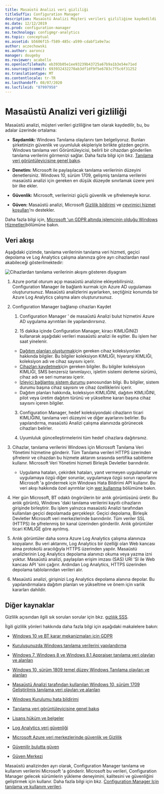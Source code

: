 ```yaml
---
title: Masaüstü Analizi veri gizliliği
titleSuffix: Configuration Manager
description: Masaüstü Analizi Müşteri verileri gizliliğine kaydedildi
ms.date: 12/12/2019
ms.prod: configuration-manager
ms.technology: configmgr-analytics
ms.topic: conceptual
ms.assetid: b5606f15-f589-485c-a599-cdabf1a9e7ac
author: aczechowski
ms.author: aaroncz
manager: dougeby
ms.reviewer: acabello
ms.openlocfilehash: eb393b05e1ee93239b43725a67b9a1b3e54e71ed
ms.sourcegitcommit: 693932432270ab3df1df9f5e6783c7f5c6f31252
ms.translationtype: MT
ms.contentlocale: tr-TR
ms.lasthandoff: 08/07/2020
ms.locfileid: "87997958"
---
```

# <a name="desktop-analytics-data-privacy"></a>Masaüstü Analizi veri gizliliği

Masaüstü analizi, müşteri verileri gizliliğine tam olarak kaydedilir, bu, bu adalar üzerinde ortalama:

- **Saydamlık:** Windows Tanılama olaylarını tam belgeliyoruz. Bunları şirketinizin güvenlik ve uyumluluk ekipleriyle birlikte gözden geçirin. Windows tanılama veri Görüntüleyicisi, belirli bir cihazdan gönderilen tanılama verilerini görmenizi sağlar. Daha fazla bilgi için bkz. [Tanılama veri görüntüleyicisine genel bakış](https://docs.microsoft.com/windows/configuration/diagnostic-data-viewer-overview).  

- **Denetim:** Microsoft ile paylaşılacak tanılama verilerinin düzeyini denetlersiniz. Windows 10, sürüm 1709, gelişmiş tanılama verilerini masaüstü analizi için gereken en düşük düzeyde sınırlamak üzere yeni bir ilke ekler.  

- **Güvenlik:** Microsoft, verilerinizi güçlü güvenlik ve şifrelemeyle korur.  

- **Güven:** Masaüstü analizi, Microsoft [Gizlilik bildirimi](https://privacy.microsoft.com/privacystatement) ve [çevrimiçi hizmet koşulları](https://www.microsoftvolumelicensing.com/DocumentSearch.aspx?Mode=3&DocumentTypeId=46)'nı destekler.  

Daha fazla bilgi için, [Microsoft 'un GDPR altında işlemcinin olduğu Windows Hizmetleri](https://docs.microsoft.com/windows/privacy/gdpr-it-guidance#windows-services-where-microsoft-is-the-processor-under-the-gdpr)bölümüne bakın.<!-- 5353168 -->

## <a name="data-flow"></a>Veri akışı

Aşağıdaki çizimde, tanılama verilerinin tanılama veri hizmeti, geçici depolama ve Log Analytics çalışma alanınıza göre ayrı cihazlardan nasıl akabileceği gösterilmektedir:

![Cihazlardan tanılama verilerinin akışını gösteren diyagram](media/da-data-flow.png)

1. Azure portal oturum açıp masaüstü analizine ekleyebilirsiniz. Configuration Manager ile bağlantı kurmak için Azure AD uygulaması oluşturursunuz. Masaüstü analizlerini ayarlarken, seçtiğiniz konumda bir Azure Log Analytics çalışma alanı oluşturursunuz.  

2. Configuration Manager bağlanıp cihazları Kaydet  

    1. Configuration Manager ' de masaüstü Analizi bulut hizmetini Azure AD uygulama ayrıntıları ile yapılandırırsınız.  

    2. 15 dakika içinde Configuration Manager, kiracı KIMLIĞINIZI kullanarak aşağıdaki verileri masaüstü analizi ile eşitler. Bu işlem her saat yinelenir.

      - [Dağıtım planları oluşturmak](create-deployment-plans.md)için gereken cihaz koleksiyonları hakkında bilgiler. Bu bilgiler koleksiyon KIMLIĞI, hiyerarşi KIMLIĞI, koleksiyon adı ve cihaz sayısını içerir. 
      - [Cihazları kaydetmek](enroll-devices.md)için gereken bilgiler. Bu bilgiler koleksiyon KIMLIĞI, SMS benzersiz tanımlayıcı, işletim sistemi derleme sürümü, cihaz adı ve seri numarası içerir.
      - [İzleyici bağlantısı sistem durumu](monitor-connection-health.md) panosundan bilgi. Bu bilgiler, sistem durumu başına cihaz sayısını ve cihaz özelliklerini içerir.
      - Dağıtım planları hakkında, koleksiyon KIMLIĞINI, dağıtım KIMLIĞINI, pilot veya üretim dağıtım türünü ve yükseltme kararı başına cihaz sayısını içeren bilgiler.

    3. Configuration Manager, hedef koleksiyondaki cihazların ticari KIMLIĞINI, tanılama veri düzeyini ve diğer ayarlarını belirler. Bu yapılandırma, masaüstü Analizi çalışma alanınızda görünecek cihazları belirler.  

    4. Uyumluluk güncelleştirmelerini tüm hedef cihazlara dağıtırsınız.  

3. Cihazlar, tanılama verilerini Windows için Microsoft Tanılama Veri Yönetimi hizmetine gönderir. Tüm Tanılama verileri HTTPS üzerinden şifrelenir ve cihazdan bu hizmete aktarım sırasında sertifika sabitleme kullanır. Microsoft Veri Yönetimi hizmeti Birleşik Devletler barındırılır.

      - Uygulama hataları, çekirdek hataları, yanıt vermeyen uygulamalar ve uygulamaya özgü diğer sorunlar, uygulamaya özgü sorun raporlarını Microsoft 'a göndermek için Windows Hata Bildirimi API kullanır. Bu veri akışı hakkında özel ayrıntılar için [wer kullanma](https://docs.microsoft.com/windows/win32/wer/using-wer) bölümüne bakın.
      
4. Her gün Microsoft, BT odaklı öngörülerin bir anlık görüntüsünü üretir. Bu anlık görüntü, Windows 'daki tanılama verilerini kayıtlı cihazların girişinde birleştirir. Bu işlem yalnızca masaüstü Analizi tarafından kullanılan geçici depolamada gerçekleşir. Geçici depolama, Birleşik Devletler Microsoft veri merkezlerinde barındırılır. Tüm veriler SSL (HTTPS) ile şifrelenmiş bir kanal üzerinden gönderilir. Anlık görüntüler ticari KIMLIĞE göre ayrılmış.  

5. Anlık görüntüler daha sonra Azure Log Analytics çalışma alanınıza kopyalanır. Bu veri aktarımı, Log Analytics bir özelliği olan Web kancası alma protokolü aracılığıyla HTTPS üzerinden yapılır. Masaüstü analizlerinin Log Analytics depolama alanınızı okuma veya yazma izni yoktur. Masaüstü analizi, paylaşılan erişim imzası (SAS) URI 'SI ile Web kancası API 'sini çağırır. Ardından Log Analytics, HTTPS üzerinden depolama tablolarından verileri alır.

6. Masaüstü analizi, girişinizi Log Analytics depolama alanına depolar. Bu yapılandırmalara dağıtım planları ve yükseltme ve önem için varlık kararları dahildir.  

## <a name="other-resources"></a>Diğer kaynaklar

Gizlilik açısından ilgili sık sorulan sorular için bkz. [gızlılık SSS](faq.md#privacy).

İlgili gizlilik yönleri hakkında daha fazla bilgi için aşağıdaki makalelere bakın:

- [Windows 10 ve BT karar mekanizmaları için GDPR](https://docs.microsoft.com/windows/privacy/gdpr-it-guidance)  

- [Kuruluşunuzda Windows tanılama verilerini yapılandırma](https://docs.microsoft.com/windows/privacy/configure-windows-diagnostic-data-in-your-organization)  

- [Windows 7, Windows 8 ve Windows 8.1 Appraiser tanılama veri olayları ve alanları](https://docs.microsoft.com/previous-versions/windows/it-pro/windows-8.1-and-8/appraiser-diagnostic-data-events-and-fields)  

- [Windows 10, sürüm 1809 temel düzey Windows Tanılama olayları ve alanları](https://docs.microsoft.com/windows/privacy/basic-level-windows-diagnostic-events-and-fields-1809)  

- [Masaüstü Analizi tarafından kullanılan Windows 10, sürüm 1709 Geliştirilmiş tanılama veri olayları ve alanları](https://docs.microsoft.com/windows/privacy/enhanced-diagnostic-data-windows-analytics-events-and-fields)  

- [Windows Kurulumu hata bildirimi](https://docs.microsoft.com/windows/deployment/upgrade/windows-error-reporting)

- [Tanılama veri görüntüleyicisine genel bakış](https://docs.microsoft.com/windows/privacy/diagnostic-data-viewer-overview)  

- [Lisans hüküm ve belgeler](https://www.microsoftvolumelicensing.com/DocumentSearch.aspx?Mode=3&DocumentTypeId=31)  

- [Log Analytics veri güvenliği](https://docs.microsoft.com/azure/azure-monitor/platform/data-security)

- [Microsoft Azure veri merkezlerinde güvenlik ve Gizlilik](https://azure.microsoft.com/global-infrastructure/)  

- [Güvenilir bulutta güven](https://azure.microsoft.com/overview/trusted-cloud/)  

- [Güven Merkezi](https://www.microsoft.com/trustcenter)  

Masaüstü analizinden ayrı olarak, Configuration Manager tanılama ve kullanım verilerini Microsoft 'a gönderir. Microsoft bu verileri, Configuration Manager gelecek sürümlerin yükleme deneyimini, kalitesini ve güvenliğini geliştirmek için kullanır. Daha fazla bilgi için bkz. [Configuration Manager Için tanılama ve kullanım verileri](../core/plan-design/diagnostics/diagnostics-and-usage-data.md).

